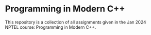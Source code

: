 # Programming in Modern C++

This repository is a collection of all assignments given in the Jan 2024 NPTEL course: Programming in Modern C++.
